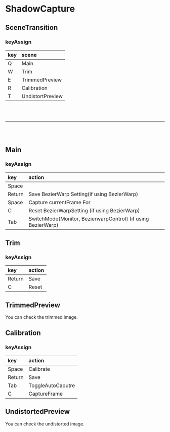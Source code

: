 # ShadowCapture

## SceneTransition

### keyAssign
| key | scene | 
|:-|:-|
| Q | Main | 
| W | Trim | 
| E | TrimmedPreview | 
| R | Calibration | 
| T | UndistortPreview | 

<br>
<br>


---


<br>
<br>


## Main
### keyAssign
| key | action | 
|:-|:-|
| Space |  | 
| Return | Save BezierWarp Setting(if using BezierWarp) | 
| Space | Capture currentFrame For | 
| C | Reset BezierWarpSetting (if using BezierWarp) | 
| Tab | SwitchMode{Monitor, BezierwarpControl} (if using BezierWarp) | 

## Trim

### keyAssign
| key | action | 
|:-|:-|
| Return | Save | 
| C | Reset | 

## TrimmedPreview
You can check the trimmed image.

## Calibration

### keyAssign
| key | action | 
|:-|:-|
| Space | Calibrate | 
| Return | Save | 
| Tab | ToggleAutoCaputre | 
| C | CaptureFrame | 

## UndistortedPreview
You can check the undistorted image.